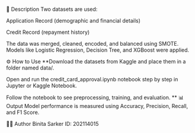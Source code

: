 📄 Description
Two datasets are used:

Application Record (demographic and financial details)

Credit Record (repayment history)

The data was merged, cleaned, encoded, and balanced using SMOTE. Models like Logistic Regression, Decision Tree, and XGBoost were applied.

⚙️ How to Use
**Download the datasets from Kaggle and place them in a folder named data/.

Open and run the credit_card_approval.ipynb notebook step by step in Jupyter or Kaggle Notebook.

Follow the notebook to see preprocessing, training, and evaluation.
**
📊 Output
Model performance is measured using Accuracy, Precision, Recall, and F1 Score.

👩‍💻 Author
Binita Sarker
ID: 202114015
